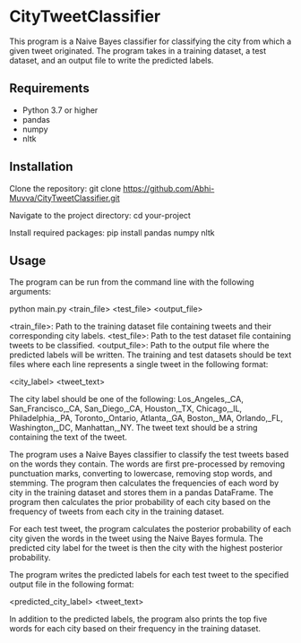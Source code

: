 # CityTweetClassifier
This program is a Naive Bayes classifier for classifying the city from which a given tweet originated. The program takes in a training dataset, a test dataset, and an output file to write the predicted labels.

## Requirements
* Python 3.7 or higher
* pandas
* numpy
* nltk

## Installation
Clone the repository: git clone https://github.com/Abhi-Muvva/CityTweetClassifier.git

Navigate to the project directory: cd your-project

Install required packages: pip install pandas numpy nltk

## Usage
The program can be run from the command line with the following arguments:

python main.py <train_file> <test_file> <output_file>

<train_file>: Path to the training dataset file containing tweets and their corresponding city labels.
<test_file>: Path to the test dataset file containing tweets to be classified.
<output_file>: Path to the output file where the predicted labels will be written.
The training and test datasets should be text files where each line represents a single tweet in the following format:

<city_label> <tweet_text>

The city label should be one of the following: Los_Angeles,_CA, San_Francisco,_CA, San_Diego,_CA, Houston,_TX, Chicago,_IL, Philadelphia,_PA, Toronto,_Ontario, Atlanta,_GA, Boston,_MA, Orlando,_FL, Washington,_DC, Manhattan,_NY. The tweet text should be a string containing the text of the tweet.

The program uses a Naive Bayes classifier to classify the test tweets based on the words they contain. The words are first pre-processed by removing punctuation marks, converting to lowercase, removing stop words, and stemming. The program then calculates the frequencies of each word by city in the training dataset and stores them in a pandas DataFrame. The program then calculates the prior probability of each city based on the frequency of tweets from each city in the training dataset.

For each test tweet, the program calculates the posterior probability of each city given the words in the tweet using the Naive Bayes formula. The predicted city label for the tweet is then the city with the highest posterior probability.

The program writes the predicted labels for each test tweet to the specified output file in the following format:

<predicted_city_label> <tweet_text>

In addition to the predicted labels, the program also prints the top five words for each city based on their frequency in the training dataset.

